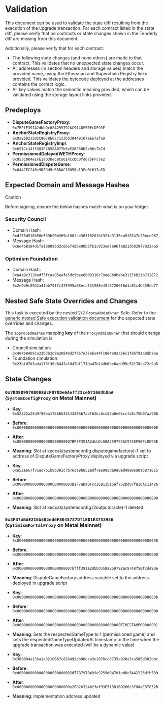 # Validation

This document can be used to validate the state diff resulting from the execution of the upgrade
transaction. For each contract listed in the state diff, please verify that no contracts or state
changes shown in the Tenderly diff are missing from this document.

Additionally, please verify that for each contract:

- The following state changes (and none others) are made to that contract. This validates that no
  unexpected state changes occur.
- All addresses (in section headers and storage values) match the provided name, using the
  Etherscan and Superchain Registry links provided. This validates the bytecode deployed at the
  addresses contains the correct logic.
- All key values match the semantic meaning provided, which can be validated using the storage
  layout links provided.

## Predeploys

- **DisputeGameFactoryProxy**: `0x7BFfF391A2dbbDc68A259792AC9748F50FcDE93E`
- **AnchorStateRegistryProxy**: `0x0aE6D23501C8078E077133bb30449107eEe7afaD`
- **AnchorStateRegistryImpl**: `0x651Cc14ff8D3F2858A077b5eE26F68b5c06c7b7d`
- **PermissionedDelayedWETHProxy**: `0x953C004e1FE1aD38ec8Ca614CcDC0fd675FFc7e2`
- **PermissionedDisputeGame**: `0x044CEC24Be9DFDd9c65DAC10059a13Fe0f617a5D`

## Expected Domain and Message Hashes

> [!CAUTION]
>
> Before signing, ensure the below hashes match what is on your ledger.
>
> ### Security Council
>
> - Domain Hash: `0xdf53d510b56e539b90b369ef08fce3631020fbf921e3136ea5f8747c20bce967`
> - Message Hash: `0x6e4b8104d1fa100896d3c6be742be00b5fb1c923ed7696fa8213692977922aa5`
>
> ### Optimism Foundation
>
> - Domain Hash: `0xa4a9c312badf3fcaa05eafe5dc9bee8bd9316c78ee8b0bebe3115bb21b732672`
> - Message Hash: `0x2e9b9c8942a41bb7417c475995a68eccf31980e45f57260f6d1a81c4b459eb77`

## Nested Safe State Overrides and Changes

This task is executed by the nested 2/2 `ProxyAdminOwner` Safe. Refer to the
[generic nested Safe execution validation document](../../../NESTED-VALIDATION.md) for the expected
state overrides and changes.

The `approvedHashes` mapping **key** of the `ProxyAdminOwner` that should change during the
simulation is:

- Council simulation: `0x48468489ca22b3b2d9a20840d27957e37eba44fc864e92a56c1f86f91a0db7ea`
- Foundation simulation: `0x23bfd7d3ada173f36e8447af047bf171da47b14db6be8add99c52f70ce72c9a5`

## State Changes

### `0x7BD909970B0EEdcF078De6Aeff23ce571663b8aA` (`SystemConfigProxy` on Metal Mainnet)

- **Key**: `0x52322a25d9f59ea17656545543306b7aef62bc0cc53a0e65ccfa0c75b97aa906`
- **Before**: `0x0000000000000000000000000000000000000000000000000000000000000000`
- **After**: `0x0000000000000000000000007BFfF391A2dbbDc68A259792AC9748F50FcDE93E`
- **Meaning**: Slot at keccak(systemconfig.disputegamefactory)-1 set to address of
  DisputeGameFactoryProxy deployed via upgrade script

- **Key**: `0xe52a667f71ec761b9b381c7b76ca9b852adf7e8905da0e0ad49986a0a6871815`
- **Before**: `0x0000000000000000000000003B1F7aDa0Fcc26B13515af752Dd07fB1CAc11426`
- **After**: `0x0000000000000000000000000000000000000000000000000000000000000000`
- **Meaning**: Slot at keccak(systemconfig.l2outputoracle)-1 deleted

### `0x3F37aBdE2C6b5B2ed6F8045787Df1ED1E3753956` (`OptimismPortalProxy` on Metal Mainnet)

- **Key**: `0x0000000000000000000000000000000000000000000000000000000000000038`
- **Before**: `0x0000000000000000000000000000000000000000000000000000000000000000`
- **After**: `0x0000000000000000000000007bfff391a2dbbdc68a259792ac9748f50fcde93e`
- **Meaning**: DisputeGameFactory address variable set to the address deployed in upgrade script

- **Key**: `0x000000000000000000000000000000000000000000000000000000000000003b`
- **Before**: `0x0000000000000000000000000000000000000000000000000000000000000000`
- **After**: `0x00000000000000000000000000000000000000000000000TIMESTAMP00000001`
- **Meaning**: Sets the respectedGameType to 1 (permissioned game) and sets the
  respectedGameTypeUpdatedAt timestamp to the time when the upgrade transaction was executed (will
  be a dynamic value)

- **Key**: `0x360894a13ba1a3210667c828492db98dca3e2076cc3735a920a3ca505d382bbc`
- **Before**: `0x0000000000000000000000002d778797049fe9259d947d1ed8e5442226dfb589`
- **After**: `0x000000000000000000000000e2F826324b2faf99E513D16D266c3F80aE87832B`
- **Meaning**: Implementation address updated
